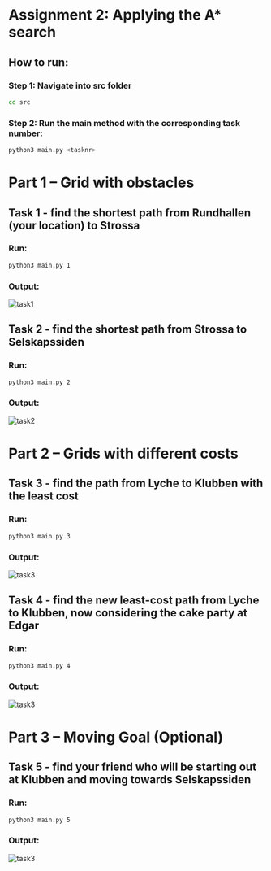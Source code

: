 # Assignment 2: Applying the A* search

## How to run:

### Step 1: Navigate into src folder
```bash
cd src
```
### Step 2: Run the main method with the corresponding task number:
```bash
python3 main.py <tasknr>
```

# Part 1 – Grid with obstacles
## Task 1 - find the shortest path from Rundhallen (your location) to Strossa
### Run:
```bash
python3 main.py 1
```
### Output:
![task1](./assets/images/task1.jpg)

## Task 2 - find the shortest path from Strossa to Selskapssiden
### Run:
```bash
python3 main.py 2
```
### Output:
![task2](./assets/images/task2.jpg)

# Part 2 – Grids with different costs
## Task 3 - find the path from Lyche to Klubben with the least cost
### Run:
```bash
python3 main.py 3
```
### Output:
![task3](./assets/images/task3.jpg)

## Task 4 - find the new least-cost path from Lyche to Klubben, now considering the cake party at Edgar
### Run:
```bash
python3 main.py 4
```
### Output:
![task3](./assets/images/task4.jpg)

# Part 3 – Moving Goal (Optional)
## Task 5 - find your friend who will be starting out at Klubben and moving towards Selskapssiden
### Run:
```bash
python3 main.py 5
```
### Output:
![task3](./assets/images/task5.jpg)

